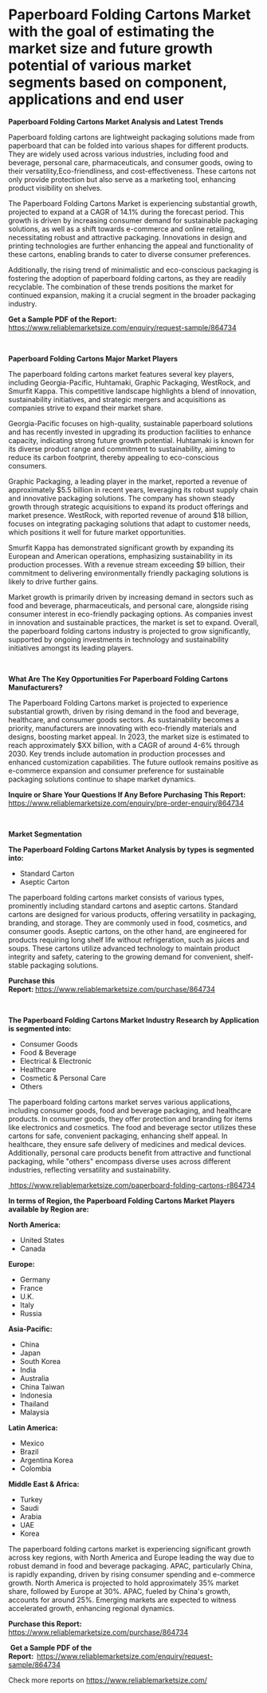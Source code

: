 <p><h1>Paperboard Folding Cartons Market with the goal of estimating the market size and future growth potential of various market segments based on component, applications and end user</h1></p><p><strong>Paperboard Folding Cartons Market Analysis and Latest Trends</strong></p>
<p><p>Paperboard folding cartons are lightweight packaging solutions made from paperboard that can be folded into various shapes for different products. They are widely used across various industries, including food and beverage, personal care, pharmaceuticals, and consumer goods, owing to their versatility,Eco-friendliness, and cost-effectiveness. These cartons not only provide protection but also serve as a marketing tool, enhancing product visibility on shelves.</p><p>The Paperboard Folding Cartons Market is experiencing substantial growth, projected to expand at a CAGR of 14.1% during the forecast period. This growth is driven by increasing consumer demand for sustainable packaging solutions, as well as a shift towards e-commerce and online retailing, necessitating robust and attractive packaging. Innovations in design and printing technologies are further enhancing the appeal and functionality of these cartons, enabling brands to cater to diverse consumer preferences.</p><p>Additionally, the rising trend of minimalistic and eco-conscious packaging is fostering the adoption of paperboard folding cartons, as they are readily recyclable. The combination of these trends positions the market for continued expansion, making it a crucial segment in the broader packaging industry.</p></p>
<p><strong>Get a Sample PDF of the Report:&nbsp;</strong> <a href="https://www.reliablemarketsize.com/enquiry/request-sample/864734?utm_campaign=3205&utm_medium=2&utm_source=Github&utm_content=ia&utm_term=08032025&utm_id=paperboard-folding-cartons">https://www.reliablemarketsize.com/enquiry/request-sample/864734</a></p>
<p>&nbsp;</p>
<p><strong>Paperboard Folding Cartons Major Market Players</strong></p>
<p><p>The paperboard folding cartons market features several key players, including Georgia-Pacific, Huhtamaki, Graphic Packaging, WestRock, and Smurfit Kappa. This competitive landscape highlights a blend of innovation, sustainability initiatives, and strategic mergers and acquisitions as companies strive to expand their market share.</p><p>Georgia-Pacific focuses on high-quality, sustainable paperboard solutions and has recently invested in upgrading its production facilities to enhance capacity, indicating strong future growth potential. Huhtamaki is known for its diverse product range and commitment to sustainability, aiming to reduce its carbon footprint, thereby appealing to eco-conscious consumers.</p><p>Graphic Packaging, a leading player in the market, reported a revenue of approximately $5.5 billion in recent years, leveraging its robust supply chain and innovative packaging solutions. The company has shown steady growth through strategic acquisitions to expand its product offerings and market presence. WestRock, with reported revenue of around $18 billion, focuses on integrating packaging solutions that adapt to customer needs, which positions it well for future market opportunities.</p><p>Smurfit Kappa has demonstrated significant growth by expanding its European and American operations, emphasizing sustainability in its production processes. With a revenue stream exceeding $9 billion, their commitment to delivering environmentally friendly packaging solutions is likely to drive further gains.</p><p>Market growth is primarily driven by increasing demand in sectors such as food and beverage, pharmaceuticals, and personal care, alongside rising consumer interest in eco-friendly packaging options. As companies invest in innovation and sustainable practices, the market is set to expand. Overall, the paperboard folding cartons industry is projected to grow significantly, supported by ongoing investments in technology and sustainability initiatives amongst its leading players.</p></p>
<p>&nbsp;</p>
<p><strong>What Are The Key Opportunities For Paperboard Folding Cartons Manufacturers?</strong></p>
<p><p>The Paperboard Folding Cartons market is projected to experience substantial growth, driven by rising demand in the food and beverage, healthcare, and consumer goods sectors. As sustainability becomes a priority, manufacturers are innovating with eco-friendly materials and designs, boosting market appeal. In 2023, the market size is estimated to reach approximately $XX billion, with a CAGR of around 4-6% through 2030. Key trends include automation in production processes and enhanced customization capabilities. The future outlook remains positive as e-commerce expansion and consumer preference for sustainable packaging solutions continue to shape market dynamics.</p></p>
<p><strong>Inquire or Share Your Questions If Any Before Purchasing This Report:</strong> <a href="https://www.reliablemarketsize.com/enquiry/pre-order-enquiry/864734?utm_campaign=3205&utm_medium=2&utm_source=Github&utm_content=ia&utm_term=08032025&utm_id=paperboard-folding-cartons">https://www.reliablemarketsize.com/enquiry/pre-order-enquiry/864734</a></p>
<p>&nbsp;</p>
<p><strong>Market Segmentation</strong></p>
<p><strong>The Paperboard Folding Cartons Market Analysis by types is segmented into:</strong></p>
<p><ul><li>Standard Carton</li><li>Aseptic Carton</li></ul></p>
<p><p>The paperboard folding cartons market consists of various types, prominently including standard cartons and aseptic cartons. Standard cartons are designed for various products, offering versatility in packaging, branding, and storage. They are commonly used in food, cosmetics, and consumer goods. Aseptic cartons, on the other hand, are engineered for products requiring long shelf life without refrigeration, such as juices and soups. These cartons utilize advanced technology to maintain product integrity and safety, catering to the growing demand for convenient, shelf-stable packaging solutions.</p></p>
<p><strong>Purchase this Report:&nbsp;</strong><a href="https://www.reliablemarketsize.com/purchase/864734?utm_campaign=3205&utm_medium=2&utm_source=Github&utm_content=ia&utm_term=08032025&utm_id=paperboard-folding-cartons">https://www.reliablemarketsize.com/purchase/864734</a></p>
<p>&nbsp;</p>
<p><strong>The Paperboard Folding Cartons Market Industry Research by Application is segmented into:</strong></p>
<p><ul><li>Consumer Goods</li><li>Food & Beverage</li><li>Electrical & Electronic</li><li>Healthcare</li><li>Cosmetic & Personal Care</li><li>Others</li></ul></p>
<p><p>The paperboard folding cartons market serves various applications, including consumer goods, food and beverage packaging, and healthcare products. In consumer goods, they offer protection and branding for items like electronics and cosmetics. The food and beverage sector utilizes these cartons for safe, convenient packaging, enhancing shelf appeal. In healthcare, they ensure safe delivery of medicines and medical devices. Additionally, personal care products benefit from attractive and functional packaging, while "others" encompass diverse uses across different industries, reflecting versatility and sustainability.</p></p>
<p><a href="https://www.reliablemarketsize.com/paperboard-folding-cartons-r864734?utm_campaign=3205&utm_medium=2&utm_source=Github&utm_content=ia&utm_term=08032025&utm_id=paperboard-folding-cartons">&nbsp;https://www.reliablemarketsize.com/paperboard-folding-cartons-r864734</a></p>
<p><strong>In terms of Region, the Paperboard Folding Cartons Market Players available by Region are:</strong></p>
<p>
    <p> <strong> North America: </strong>
        <ul>
            <li>United States</li>
            <li>Canada</li>
        </ul>
        </p> 
    <p> <strong> Europe: </strong>
        <ul>
            <li>Germany</li>
            <li>France</li>
            <li>U.K.</li>
            <li>Italy</li>
            <li>Russia</li>
        </ul>
        </p> 
    <p> <strong> Asia-Pacific: </strong>
        <ul>
            <li>China</li>
            <li>Japan</li>
            <li>South Korea</li>
            <li>India</li>
            <li>Australia</li>
            <li>China Taiwan</li>
            <li>Indonesia</li>
            <li>Thailand</li>
            <li>Malaysia</li>
        </ul>
        </p> 
    <p> <strong> Latin America: </strong>
        <ul>
            <li>Mexico</li>
            <li>Brazil</li>
            <li>Argentina Korea</li>
            <li>Colombia</li>
        </ul>
        </p> 
    <p> <strong> Middle East & Africa: </strong>
        <ul>
            <li>Turkey</li>
            <li>Saudi</li>
            <li>Arabia</li>
            <li>UAE</li>
            <li>Korea</li>
        </ul>
    </p>
    </p>
<p><p>The paperboard folding cartons market is experiencing significant growth across key regions, with North America and Europe leading the way due to robust demand in food and beverage packaging. APAC, particularly China, is rapidly expanding, driven by rising consumer spending and e-commerce growth. North America is projected to hold approximately 35% market share, followed by Europe at 30%. APAC, fueled by China's growth, accounts for around 25%. Emerging markets are expected to witness accelerated growth, enhancing regional dynamics.</p></p>
<p><strong>Purchase this Report: </strong><a href="https://www.reliablemarketsize.com/purchase/864734?utm_campaign=3205&utm_medium=2&utm_source=Github&utm_content=ia&utm_term=08032025&utm_id=paperboard-folding-cartons">https://www.reliablemarketsize.com/purchase/864734</a></p>
<p>&nbsp;<strong>Get a Sample PDF of the Report:&nbsp;&nbsp;</strong><a href="https://www.reliablemarketsize.com/enquiry/request-sample/864734?utm_campaign=3205&utm_medium=2&utm_source=Github&utm_content=ia&utm_term=08032025&utm_id=paperboard-folding-cartons">https://www.reliablemarketsize.com/enquiry/request-sample/864734</a></p>
<p><strong></strong></p>
<p>Check more reports on <a href="https://www.reliablemarketsize.com/?utm_campaign=3205&utm_medium=2&utm_source=Github&utm_content=ia&utm_term=08032025&utm_id=paperboard-folding-cartons">https://www.reliablemarketsize.com/</a></p>